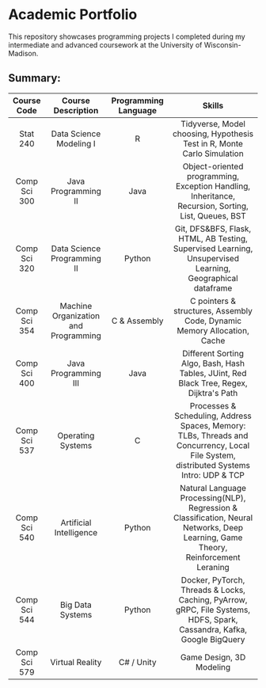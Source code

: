 # Academic Portfolio

This repository showcases programming projects I completed during my intermediate and advanced coursework at the University of Wisconsin-Madison.

## Summary: 
| Course Code |     Course Description    | Programming Language | Skills |
| :---:   | :---: | :---: |  :---: |
| Stat 240 | Data Science Modeling I   | R   | Tidyverse, Model choosing, Hypothesis Test in R, Monte Carlo Simulation |
| Comp Sci 300 | Java Programming II   | Java  |  Object-oriented programming, Exception Handling, Inheritance, Recursion, Sorting, List, Queues, BST  |
| Comp Sci 320 | Data Science Programming II   | Python  | Git, DFS&BFS, Flask, HTML, AB Testing, Supervised Learning, Unsupervised Learning, Geographical dataframe  |
| Comp Sci 354 | Machine Organization and Programming   | C & Assembly  | C pointers & structures, Assembly Code, Dynamic Memory Allocation, Cache  |
| Comp Sci 400 | Java Programming III   | Java  | Different Sorting Algo, Bash, Hash Tables, JUint, Red Black Tree, Regex, Dijktra's Path |
| Comp Sci 537 | Operating Systems   | C  | Processes & Scheduling, Address Spaces, Memory: TLBs, Threads and Concurrency, Local File System, distributed Systems Intro: UDP & TCP  |
| Comp Sci 540 | Artificial Intelligence   | Python  | Natural Language Processing(NLP), Regression & Classification, Neural Networks, Deep Learning, Game Theory, Reinforcement Leraning  |
| Comp Sci 544 | Big Data Systems   | Python  | Docker, PyTorch, Threads & Locks, Caching, PyArrow, gRPC, File Systems, HDFS, Spark, Cassandra, Kafka, Google BigQuery |
| Comp Sci 579 | Virtual Reality   | C# / Unity  | Game Design, 3D Modeling |
